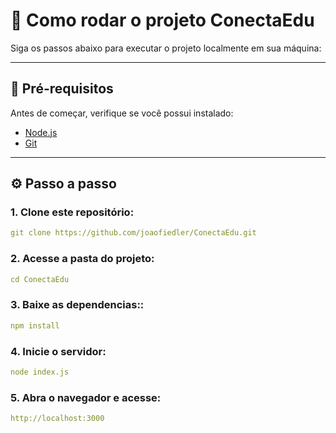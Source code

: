 # 🚀 Como rodar o projeto ConectaEdu

Siga os passos abaixo para executar o projeto localmente em sua máquina:

---

## 🧩 Pré-requisitos

Antes de começar, verifique se você possui instalado:
- [Node.js](https://nodejs.org/)  
- [Git](https://git-scm.com/)

---

## ⚙️ Passo a passo

### 1. **Clone este repositório:**
   ```yaml
   git clone https://github.com/joaofiedler/ConectaEdu.git
   ```

### 2. **Acesse a pasta do projeto:**
   ```yaml
   cd ConectaEdu
   ```

### 3. **Baixe as dependencias::**
   ```yaml
   npm install
   ```

### 4. **Inicie o servidor:**
   ```yaml
   node index.js
   ```

### 5. **Abra o navegador e acesse:**
   ```yaml
   http://localhost:3000
   ```

